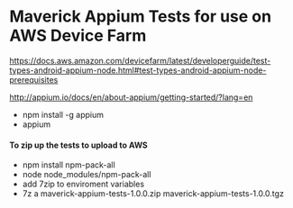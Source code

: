 # Maverick Appium Tests for use on AWS Device Farm

https://docs.aws.amazon.com/devicefarm/latest/developerguide/test-types-android-appium-node.html#test-types-android-appium-node-prerequisites

http://appium.io/docs/en/about-appium/getting-started/?lang=en
- npm install -g appium
- appium
	
#### To zip up the tests to upload to AWS
- npm install npm-pack-all
- node node_modules/npm-pack-all
- add 7zip to enviroment variables
- 7z a maverick-appium-tests-1.0.0.zip maverick-appium-tests-1.0.0.tgz
